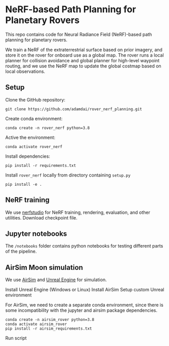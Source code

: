 # NeRF-based Path Planning for Planetary Rovers

This repo contains code for Neural Radiance Field (NeRF)-based path planning for planetary rovers. 

We train a NeRF of the extraterrestrial surface based on prior imagery, and store it on the rover for onboard use as a global map.
The rover runs a local planner for collision avoidance and global planner for high-level waypoint routing, and we use the 
NeRF map to update the global costmap based on local observations.





## Setup

Clone the GitHub repository:

    git clone https://github.com/adamdai/rover_nerf_planning.git

Create conda environment:

    conda create -n rover_nerf python=3.8

Active the environment:
   
    conda activate rover_nerf
    
Install dependencies:

    pip install -r requirements.txt
   
Install `rover_nerf` locally from directory containing `setup.py`
   
    pip install -e .

## NeRF training

We use [nerfstudio]((https://docs.nerf.studio/en/latest/)) for NeRF training, rendering, evaluation, and other utilities.
Download checkpoint file.

## Jupyter notebooks

The `/notebooks` folder contains python notebooks for testing different parts of the pipeline.

## AirSim Moon simulation

We use [AirSim](https://microsoft.github.io/AirSim/) and [Unreal Engine](https://www.unrealengine.com/en-US) for simulation. 

Install Unreal Engine (Windows or Linux)
Install AirSim
Setup custom Unreal environment

For AirSim, we need to create a separate conda environment, since there is some incompatibility with the jupyter and airsim package dependencies.

    conda create -n airsim_rover python=3.8
    conda activate airsim_rover
    pip install -r airsim_requirements.txt

Run script
